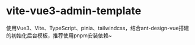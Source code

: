 # vite-vue3-admin-template
使用Vue3、Vite、TypeScript、pinia、tailwindcss，结合ant-design-vue搭建的初始化后台模板，推荐使用pnpm安装依赖~
